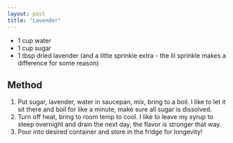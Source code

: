 ```yaml
---
layout: post
title: "Lavender"
---
```


- 1 cup water
- 1 cup sugar
- 1 tbsp dried lavender (and a little sprinkle extra - the lil sprinkle makes a difference for some reason)

## Method

1. Put sugar, lavender, water in saucepan, mix, bring to a boil. I like to let it sit there and boil for like a minute, make sure all sugar is dissolved.
2. Turn off heat, bring to room temp to cool. I like to leave my syrup to steep overnight and drain the next day, the flavor is stronger that way.
3. Pour into desired container and store in the fridge for longevity!
